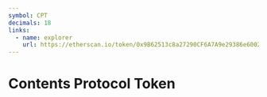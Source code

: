 ```yaml
---
symbol: CPT
decimals: 18
links:
  - name: explorer
    url: https://etherscan.io/token/0x9B62513c8a27290CF6A7A9e29386e600245EA819
---
```


# Contents Protocol Token
